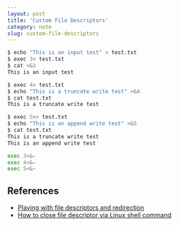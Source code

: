 ```yaml
---
layout: post
title: 'Custom File Descriptors'
category: note
slug: custom-file-descriptors
---
```


```bash
$ echo "This is an input test" > test.txt
$ exec 3< test.txt
$ cat <&3
This is an input test
```

```bash
$ exec 4> test.txt
$ echo "This is a truncate write test" >&4
$ cat test.txt
This is a truncate write test
```

```bash
$ exec 5>> test.txt
$ echo "This is an append write test" >&5
$ cat test.txt
This is a truncate write test
This is an append write test
```

```bash
exec 3<&-
exec 4<&-
exec 5<&-
```

## References

-  [Playing with file descriptors and redirection](https://www.packtpub.com/mapt/book/networking_and_servers/9781785881985/1/ch01lvl1sec14/playing-with-file-descriptors-and-redirection)
-  [How to close file descriptor via Linux shell command](https://stackoverflow.com/questions/5987820/how-to-close-file-descriptor-via-linux-shell-command)
